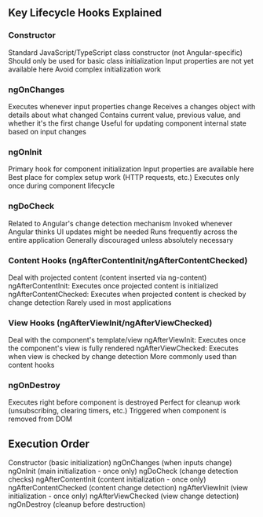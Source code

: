 ## Key Lifecycle Hooks Explained
### Constructor
Standard JavaScript/TypeScript class constructor (not Angular-specific)
Should only be used for basic class initialization
Input properties are not yet available here
Avoid complex initialization work

### ngOnChanges
Executes whenever input properties change
Receives a changes object with details about what changed
Contains current value, previous value, and whether it's the first change
Useful for updating component internal state based on input changes

### ngOnInit
Primary hook for component initialization
Input properties are available here
Best place for complex setup work (HTTP requests, etc.)
Executes only once during component lifecycle

### ngDoCheck
Related to Angular's change detection mechanism
Invoked whenever Angular thinks UI updates might be needed
Runs frequently across the entire application
Generally discouraged unless absolutely necessary

### Content Hooks (ngAfterContentInit/ngAfterContentChecked)
Deal with projected content (content inserted via ng-content)
ngAfterContentInit: Executes once projected content is initialized
ngAfterContentChecked: Executes when projected content is checked by change detection
Rarely used in most applications

### View Hooks (ngAfterViewInit/ngAfterViewChecked)
Deal with the component's template/view
ngAfterViewInit: Executes once the component's view is fully rendered
ngAfterViewChecked: Executes when view is checked by change detection
More commonly used than content hooks

### ngOnDestroy
Executes right before component is destroyed
Perfect for cleanup work (unsubscribing, clearing timers, etc.)
Triggered when component is removed from DOM

## Execution Order
Constructor (basic initialization)
ngOnChanges (when inputs change)
ngOnInit (main initialization - once only)
ngDoCheck (change detection checks)
ngAfterContentInit (content initialization - once only)
ngAfterContentChecked (content change detection)
ngAfterViewInit (view initialization - once only)
ngAfterViewChecked (view change detection)
ngOnDestroy (cleanup before destruction)
